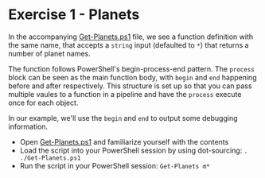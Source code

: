 # Exercise 1 - Planets

In the accompanying [Get-Planets.ps1](Get-Planets.ps1) file, we see a function definition with the same name, that accepts a `string` input (defaulted to `*`) that returns a number of planet names.

The function follows PowerShell's begin-process-end pattern. The `process` block can be seen as the main function body, with `begin` and `end` happening before and after respectively. This structure is set up so that you can pass multiple vaules to a function in a pipeline and have the `process` execute once for each object.

In our example, we'll use the `begin` and `end` to output some debugging information.

- Open [Get-Planets.ps1](Get-Planets.ps1) and familiarize yourself with the contents
- Load the script into your PowerShell session by using dot-sourcing: `. ./Get-Planets.ps1`
- Run the script in your PowerShell session: `Get-Planets m*`
